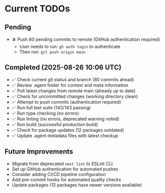 # Current TODOs

## Pending
- ⏸️ Push 80 pending commits to remote (GitHub authentication required)
  - User needs to run: `gh auth login` to authenticate
  - Then run: `git push origin main`

## Completed (2025-08-26 10:06 UTC)
- ✅ Check current git status and branch (80 commits ahead)
- ✅ Review .agent folder for context and meta information
- ✅ Pull latest changes from remote main (already up to date)
- ✅ Check for uncommitted changes (working directory clean)
- ✅ Attempt to push commits (authentication required)
- ✅ Run full test suite (143/143 passing)
- ✅ Run type checking (no errors)
- ✅ Run linting (no errors, deprecated warning noted)
- ✅ Run build (successful production build)
- ✅ Check for package updates (12 packages outdated)
- ✅ Update .agent metadata files with latest checkup

## Future Improvements
- Migrate from deprecated `next lint` to ESLint CLI
- Set up GitHub authentication for automated pushes
- Consider adding CI/CD pipeline configuration
- Add pre-commit hooks for automated quality checks
- Update packages (12 packages have newer versions available)
